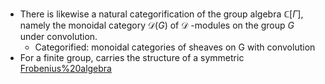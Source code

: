 












-   There is likewise a natural categorification of the group algebra $\mathbb{C}[\Gamma]$, namely the monoidal category $\mathcal{D}(G)$ of $\mathcal{D}$ -modules on the group $G$ under convolution.
    -   Categorified: monoidal categories of sheaves on G with convolution
-   For a finite group, carries the structure of a symmetric [Frobenius%20algebra](Frobenius%20algebra)

